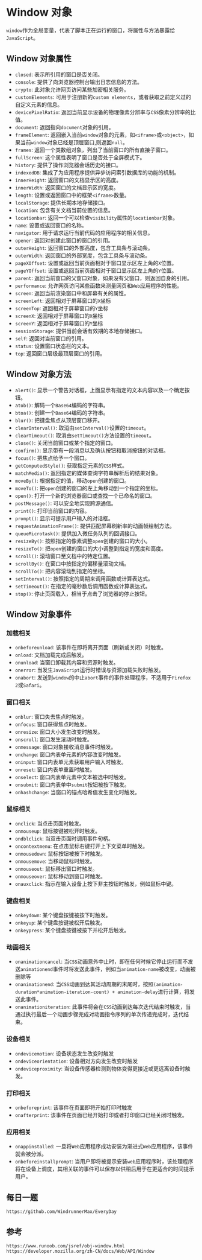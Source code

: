 # Window 对象

`window`作为全局变量，代表了脚本正在运行的窗口，将属性与方法暴露给`JavaScript`。

## Window 对象属性

- `closed`: 表示所引用的窗口是否关闭。
- `console`: 提供了向浏览器控制台输出日志信息的方法。
- `crypto`: 此对象允许网页访问某些加密相关服务。
- `customElements`: 可用于注册新的`custom elements`，或者获取之前定义过的自定义元素的信息。
- `devicePixelRatio`: 返回当前显示设备的物理像素分辨率与`CSS`像素分辨率的比值。
- `document`: 返回指向`document`对象的引用。
- `frameElement`: 返回嵌入当前`window`对象的元素，如`<iframe>`或`<object>`，如果当前`window`对象已经是顶层窗口,则返回`null`。
- `frames`: 返回一个类数组对象，列出了当前窗口的所有直接子窗口。
- `fullScreen`: 这个属性表明了窗口是否处于全屏模式下。
- `history`: 提供了操作浏览器会话历史的接口。
- `indexedDB`: 集成了为应用程序提供异步访问索引数据库的功能的机制。
- `innerHeight`: 返回窗口的文档显示区的高度。
- `innerWidth`: 返回窗口的文档显示区的宽度。
- `length`: 设置或返回窗口中的框架`<iframe>`数量。
- `localStorage`: 提供长期本地存储接口。
- `location`: 包含有关文档当前位置的信息。
- `locationbar`: 返回一个可以检查`visibility`属性的`locationbar`对象。
- `name`: 设置或返回窗口的名称。
- `navigator`: 用于请求运行当前代码的应用程序的相关信息。
- `opener`: 返回对创建此窗口的窗口的引用。
- `outerHeight`: 返回窗口的外部高度，包含工具条与滚动条。
- `outerWidth`: 返回窗口的外部宽度，包含工具条与滚动条。
- `pageXOffset`: 设置或返回当前页面相对于窗口显示区左上角的`X`位置。
- `pageYOffset`: 设置或返回当前页面相对于窗口显示区左上角的`Y`位置。
- `parent`: 返回当前窗口的父窗口对象，如果没有父窗口，则返回自身的引用。
- `performance`: 允许网页访问某些函数来测量网页和`Web`应用程序的性能。
- `screen`: 返回当前渲染窗口中和屏幕有关的属性。
- `screenLeft`: 返回相对于屏幕窗口的`X`坐标
- `screenTop`: 返回相对于屏幕窗口的`Y`坐标
- `screenX`: 返回相对于屏幕窗口的`X`坐标
- `screenY`: 返回相对于屏幕窗口的`Y`坐标
- `sessionStorage`: 提供当前会话有效期的本地存储接口。
- `self`: 返回对当前窗口的引用。
- `status`: 设置窗口状态栏的文本。
- `top`: 返回窗口层级最顶层窗口的引用。

## Window 对象方法

- `alert()`: 显示一个警告对话框，上面显示有指定的文本内容以及一个确定按钮。
- `atob()`: 解码一个`Base64`编码的字符串。
- `btoa()`: 创建一个`Base64`编码的字符串。
- `blur()`: 把键盘焦点从顶层窗口移开。
- `clearInterval()`: 取消由`setInterval()`设置的`timeout`。
- `clearTimeout()`: 取消由`setTimeout()`方法设置的`timeout`。
- `close()`: 关闭当前窗口或某个指定的窗口。
- `confirm()`: 显示带有一段消息以及确认按钮和取消按钮的对话框。
- `focus()`: 把焦点给予一个窗口。
- `getComputedStyle()`: 获取指定元素的`CSS`样式。
- `matchMedia()`: 返回指定的媒体查询字符串解析后的结果对象。
- `moveBy()`: 根据指定的值，移动`open`创建的窗口。
- `moveTo()`: 把`open`创建的窗口的左上角移动到一个指定的坐标。
- `open()`: 打开一个新的浏览器窗口或查找一个已命名的窗口。
- `postMessage()`: 可以安全地实现跨源通信。
- `print()`: 打印当前窗口的内容。
- `prompt()`: 显示可提示用户输入的对话框。
- `requestAnimationFrame()`: 提供匹配屏幕刷新率的动画帧绘制方法。
- `queueMicrotask()`: 提供加入微任务队列的回调接口。
- `resizeBy()`: 按照指定的像素调整`open`创建的窗口的大小。
- `resizeTo()`: 把`open`创建的窗口的大小调整到指定的宽度和高度。
- `scroll()`: 滚动窗口至文档中的特定位置。
- `scrollBy()`: 在窗口中按指定的偏移量滚动文档。
- `scrollTo()`: 把内容滚动到指定的坐标。
- `setInterval()`: 按照指定的周期来调用函数或计算表达式。
- `setTimeout()`: 在指定的毫秒数后调用函数或计算表达式。
- `stop()`: 停止页面载入，相当于点击了浏览器的停止按钮。

## Window 对象事件

### 加载相关

- `onbeforeunload`: 该事件在即将离开页面（刷新或关闭）时触发。
- `onload`: 文档加载完成后触发。
- `onunload`: 当窗口卸载其内容和资源时触发。
- `onerror`: 当发生`JavaScript`运行时错误与资源加载失败时触发。
- `onabort`: 发送到`window`的中止`abort`事件的事件处理程序，不适用于`Firefox 2`或`Safari`。

### 窗口相关

- `onblur`: 窗口失去焦点时触发。
- `onfocus`: 窗口获得焦点时触发。
- `onresize`: 窗口大小发生改变时触发。
- `onscroll`: 窗口发生滚动时触发。
- `onmessage`: 窗口对象接收消息事件时触发。
- `onchange`: 窗口内表单元素的内容改变时触发。
- `oninput`: 窗口内表单元素获取用户输入时触发。
- `onreset`: 窗口内表单重置时触发。
- `onselect`: 窗口内表单元素中文本被选中时触发。
- `onsubmit`: 窗口内表单中`submit`按钮被按下触发。
- `onhashchange`: 当窗口的锚点哈希值发生变化时触发。

### 鼠标相关

- `onclick`: 当点击页面时触发。
- `onmouseup`: 鼠标按键被松开时触发。
- `ondblclick`: 当双击页面时调用事件句柄。
- `oncontextmenu`: 在点击鼠标右键打开上下文菜单时触发。
- `onmousedown`: 鼠标按钮被按下时触发。
- `onmousemove`: 当移动鼠标时触发。
- `onmouseout`: 鼠标移出窗口时触发。
- `onmouseover`: 鼠标移动到窗口时触发。
- `onauxclick`: 指示在输入设备上按下非主按钮时触发，例如鼠标中键。

### 键盘相关

- `onkeydown`: 某个键盘按键被按下时触发。
- `onkeyup`: 某个键盘按键被松开后触发。
- `onkeypress`: 某个键盘按键被按下并松开后触发。

### 动画相关

- `onanimationcancel`: 当`CSS`动画意外中止时，即在任何时候它停止运行而不发送`animationend`事件时将发送此事件，例如当`animation-name`被改变，动画被删除等
- `onanimationend`: 当`CSS`动画到达其活动周期的末尾时，按照`(animation-duration*animation-iteration-count) + animation-delay`进行计算，将发送此事件。
- `onanimationiteration`: 此事件将会在`CSS`动画到达每次迭代结束时触发，当通过执行最后一个动画步骤完成对动画指令序列的单次传递完成时，迭代结束。

### 设备相关

- `ondevicemotion`: 设备状态发生改变时触发
- `ondeviceorientation`: 设备相对方向发生改变时触发
- `ondeviceproximity`: 当设备传感器检测到物体变得更接近或更远离设备时触发。

### 打印相关

- `onbeforeprint`: 该事件在页面即将开始打印时触发
- `onafterprint`: 该事件在页面已经开始打印或者打印窗口已经关闭时触发。

### 应用相关

- `onappinstalled`: 一旦将`Web`应用程序成功安装为渐进式`Web`应用程序，该事件就会被分派。
- `onbeforeinstallprompt`: 当用户即将被提示安装`web`应用程序时，该处理程序将在设备上调度，其相关联的事件可以保存以供稍后用于在更适合的时间提示用户。

## 每日一题

```
https://github.com/WindrunnerMax/EveryDay
```

## 参考

```
https://www.runoob.com/jsref/obj-window.html
https://developer.mozilla.org/zh-CN/docs/Web/API/Window
```
